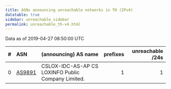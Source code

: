 ```yaml
---
title: ASNs announcing unreachable networks in TH (IPv4)
datatable: true
sidebar: unreachable_sidebar
permalink: unreachable_th-v4.html
---
```


Data as of 2019-04-27 08:50:00 UTC


<div class="datatable-begin"></div>

|   # | ASN                                  | (announcing) AS name                               |   prefixes |   unreachable /24s |
|----:|:-------------------------------------|:---------------------------------------------------|-----------:|-------------------:|
|   0 | [AS9891](unreachable_AS9891-v4.html) | CSLOX-IDC-AS-AP CS LOXINFO Public Company Limited. |          1 |                  1 |

<div class="datatable-end"></div>